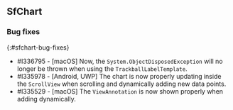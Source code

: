## SfChart

### Bug fixes
{:#sfchart-bug-fixes}

* \#I336795 - [macOS] Now, the `System.ObjectDisposedException` will no longer be thrown when using the `TrackballLabelTemplate`.
* \#I335978 - [Android, UWP] The chart is now properly updating inside the `ScrollView` when scrolling and dynamically adding new data points.
* \#I335529 - [macOS] The `ViewAnnotation` is now shown properly when adding dynamically.